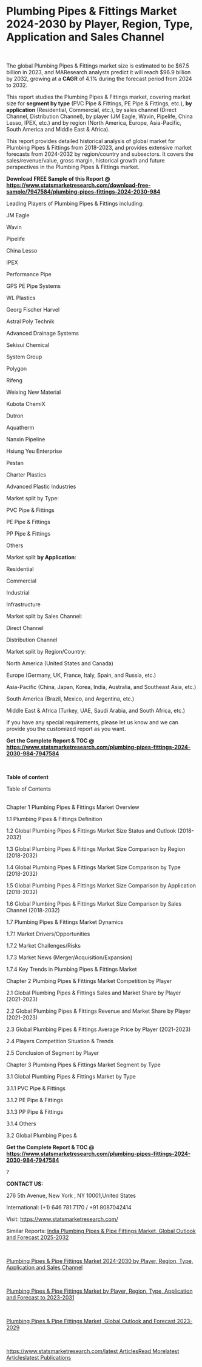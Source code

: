<h1>Plumbing Pipes & Fittings Market 2024-2030 by Player, Region, Type, Application and Sales Channel</h1><br/><p>The global Plumbing Pipes & Fittings market size is estimated to be $67.5 billion in 2023, and MAResearch analysts predict it will reach $96.9 billion by 2032, growing at a <strong>CAGR</strong> of 4.1% during the forecast period from 2024 to 2032.</p>
 
 
 
 <p>This report studies the Plumbing Pipes & Fittings market, covering market size for <strong>segment by type</strong> (PVC Pipe & Fittings, PE Pipe & Fittings, etc.), <strong>by application</strong> (Residential, Commercial, etc.), by sales channel (Direct Channel, Distribution Channel), by player (JM Eagle, Wavin, Pipelife, China Lesso, IPEX, etc.) and by region (North America, Europe, Asia-Pacific, South America and Middle East & Africa).</p>
 
 
 
 <p>This report provides detailed historical analysis of global market for Plumbing Pipes & Fittings from 2018-2023, and provides extensive market forecasts from 2024-2032 by region/country and subsectors. It covers the sales/revenue/value, gross margin, historical growth and future perspectives in the Plumbing Pipes & Fittings market.</p>
 
 
 
 <p><strong>Download FREE Sample of this Report @ <a href="https://www.statsmarketresearch.com/download-free-sample/7947584/plumbing-pipes-fittings-2024-2030-984">https://www.statsmarketresearch.com/download-free-sample/7947584/plumbing-pipes-fittings-2024-2030-984</a></strong></p>
 
 
 
 <p>Leading Players of Plumbing Pipes & Fittings including:</p>
 
 
 
 <p>JM Eagle</p>
 
 
 
 <p>Wavin</p>
 
 
 
 <p>Pipelife</p>
 
 
 
 <p>China Lesso</p>
 
 
 
 <p>IPEX</p>
 
 
 
 <p>Performance Pipe</p>
 
 
 
 <p>GPS PE Pipe Systems</p>
 
 
 
 <p>WL Plastics</p>
 
 
 
 <p>Georg Fischer Harvel</p>
 
 
 
 <p>Astral Poly Technik</p>
 
 
 
 <p>Advanced Drainage Systems</p>
 
 
 
 <p>Sekisui Chemical</p>
 
 
 
 <p>System Group</p>
 
 
 
 <p>Polygon</p>
 
 
 
 <p>Rifeng</p>
 
 
 
 <p>Weixing New Material</p>
 
 
 
 <p>Kubota ChemiX</p>
 
 
 
 <p>Dutron</p>
 
 
 
 <p>Aquatherm</p>
 
 
 
 <p>Nanxin Pipeline</p>
 
 
 
 <p>Hsiung Yeu Enterprise</p>
 
 
 
 <p>Pestan</p>
 
 
 
 <p>Charter Plastics</p>
 
 
 
 <p>Advanced Plastic Industries</p>
 
 
 
 <p>Market split by Type:</p>
 
 
 
 <p>PVC Pipe & Fittings</p>
 
 
 
 <p>PE Pipe & Fittings</p>
 
 
 
 <p>PP Pipe & Fittings</p>
 
 
 
 <p>Others</p>
 
 
 
 <p>Market split <strong>by Application</strong>:</p>
 
 
 
 <p>Residential</p>
 
 
 
 <p>Commercial</p>
 
 
 
 <p>Industrial</p>
 
 
 
 <p>Infrastructure</p>
 
 
 
 <p>Market split by Sales Channel:</p>
 
 
 
 <p>Direct Channel</p>
 
 
 
 <p>Distribution Channel</p>
 
 
 
 <p>Market split by Region/Country:</p>
 
 
 
 <p>North America (United States and Canada)</p>
 
 
 
 <p>Europe (Germany, UK, France, Italy, Spain, and Russia, etc.)</p>
 
 
 
 <p>Asia-Pacific (China, Japan, Korea, India, Australia, and Southeast Asia, etc.)</p>
 
 
 
 <p>South America (Brazil, Mexico, and Argentina, etc.)</p>
 
 
 
 <p>Middle East & Africa (Turkey, UAE, Saudi Arabia, and South Africa, etc.)</p>
 
 
 
 <p>If you have any special requirements, please let us know and we can provide you the customized report as you want.</p>
 
 
 
 <div><b>Get the Complete Report & TOC @ <a href="https://www.statsmarketresearch.com/plumbing-pipes-fittings-2024-2030-984-7947584">https://www.statsmarketresearch.com/plumbing-pipes-fittings-2024-2030-984-7947584</a></b></div>
 
 
 
 <p><br />
 
 <b>Table of content</b></p>
 
 
 
 <p>Table of Contents<br />
 
 <br />
 
 Chapter 1 Plumbing Pipes & Fittings Market Overview<br />
 
 1.1 Plumbing Pipes & Fittings Definition<br />
 
 1.2 Global Plumbing Pipes & Fittings Market Size Status and Outlook (2018-2032)<br />
 
 1.3 Global Plumbing Pipes & Fittings Market Size Comparison by Region (2018-2032)<br />
 
 1.4 Global Plumbing Pipes & Fittings Market Size Comparison by Type (2018-2032)<br />
 
 1.5 Global Plumbing Pipes & Fittings Market Size Comparison by Application (2018-2032)<br />
 
 1.6 Global Plumbing Pipes & Fittings Market Size Comparison by Sales Channel (2018-2032)<br />
 
 1.7 Plumbing Pipes & Fittings Market Dynamics<br />
 
 1.7.1 Market Drivers/Opportunities<br />
 
 1.7.2 Market Challenges/Risks<br />
 
 1.7.3 Market News (Merger/Acquisition/Expansion)<br />
 
 1.7.4 Key Trends in Plumbing Pipes & Fittings Market<br />
 
 Chapter 2 Plumbing Pipes & Fittings Market Competition by Player<br />
 
 2.1 Global Plumbing Pipes & Fittings Sales and Market Share by Player (2021-2023)<br />
 
 2.2 Global Plumbing Pipes & Fittings Revenue and Market Share by Player (2021-2023)<br />
 
 2.3 Global Plumbing Pipes & Fittings Average Price by Player (2021-2023)<br />
 
 2.4 Players Competition Situation & Trends<br />
 
 2.5 Conclusion of Segment by Player<br />
 
 Chapter 3 Plumbing Pipes & Fittings Market Segment by Type<br />
 
 3.1 Global Plumbing Pipes & Fittings Market by Type<br />
 
 3.1.1 PVC Pipe & Fittings<br />
 
 3.1.2 PE Pipe & Fittings<br />
 
 3.1.3 PP Pipe & Fittings<br />
 
 3.1.4 Others<br />
 
 3.2 Global Plumbing Pipes &</p>
 
 
 
 <div><b>Get the Complete Report & TOC @ <a href="https://www.statsmarketresearch.com/plumbing-pipes-fittings-2024-2030-984-7947584">https://www.statsmarketresearch.com/plumbing-pipes-fittings-2024-2030-984-7947584</a></b></div>
 
 
 
 <p>? </p>
 
 
 
 <p><b>CONTACT US:</b><br />
 
 276 5th Avenue, New York , NY 10001,United States<br />
 
 International: (+1) 646 781 7170 / +91 8087042414<br />
 
 Visit: <a href="https://www.statsmarketresearch.com/">https://www.statsmarketresearch.com/</a><br />
 
 Similar Reports: <a href="https://www.statsmarketresearch.com/plumbing-pipes-fittings-2024-2030-984-7947584">India Plumbing Pipes & Pipe Fittings Market, Global Outlook and Forecast 2025-2032</a><br />
 
 <br />
 
 <a href="https://www.statsmarketresearch.com/plumbing-pipes-fittings-2024-2030-984-7947584">Plumbing Pipes & Pipe Fittings Market 2024-2030 by Player, Region, Type, Application and Sales Channel</a><br />
 
 <br />
 
 <a href="https://www.statsmarketresearch.com/plumbing-pipes-fittings-2024-2030-984-7947584">Plumbing Pipes & Pipe Fittings Market by Player, Region, Type, Application and Forecast to 2023-2031 </a><br />
 
 <br />
 
 <a href="https://www.statsmarketresearch.com/plumbing-pipes-fittings-2024-2030-984-7947584">Plumbing Pipes & Pipe Fittings Market, Global Outlook and Forecast 2023-2029</a><br />
 
 <br />
 
 <a href="https://gyeongbokgung.com">https://www.statsmarketresearch.com/</a><a href="https://hallyeomaritime.com">latest Articles</a><a href="https://jingwansa.com">Read More</a><a href="https://nguoiviet.jp/">latest Articles</a><a href="https://www.intelmarketresearch.com/">latest Publications</a></p>